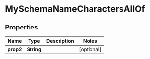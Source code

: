 

# MySchemaNameCharactersAllOf

## Properties

Name | Type | Description | Notes
------------ | ------------- | ------------- | -------------
**prop2** | **String** |  |  [optional]



